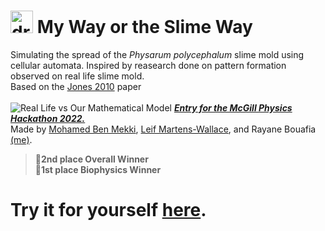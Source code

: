 <h1><img src="https://cdn.pixabay.com/photo/2014/04/02/14/03/neuron-306034__340.png" alt="drawing" width="36"/> My Way or the Slime Way</h1>

Simulating the spread of the *Physarum polycephalum* slime mold using cellular automata.
Inspired by reasearch done on pattern formation observed on real life slime mold.<br/>
Based on the [Jones 2010](https://uwe-repository.worktribe.com/output/980579) paper<br/><br/>
![Real Life vs Our Mathematical Model](https://cdn.discordapp.com/attachments/898709510154227752/1039408166665982015/Screenshot_2022-11-07_171341.png)
***[Entry for the McGill Physics Hackathon 2022.](https://devpost.com/software/my-way-or-the-slime-way)***<br/>
Made by [Mohamed Ben Mekki](https://github.com/mbm64), [Leif Martens-Wallace](https://github.com/leif-mw), and Rayane Bouafia [(me)](https://github.com/rayane-b). <br/>
>**🥈2nd place Overall Winner**<br/>
>**🥇1st place Biophysics Winner**<br/>
# Try it for yourself [here](https://rayane-b.github.io/my-way-or-the-slime-way/).
